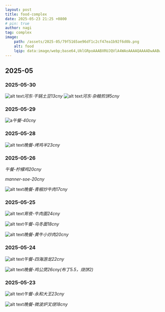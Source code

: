 ```yaml
---
layout: post
title: food-complex
date: 2025-05-23 21:25 +0800
# pin: true
author: nagi
tag: complex
image: 
    path: /assets/2025-05/79f5165ae96df1c2cf47ea1b92f6d0b.png
    alt: food
    lqip: data:image/webp;base64,UklGRpoAAABXRUJQVlA4WAoAAAAQAAAADwAABwAAQUxQSDIAAAARL0AmbZurmr57yyIiqE8oiG0bejIYEQTgqiDA9vqnsUSI6H+oAERp2HZ65qP/VIAWAFZQOCBCAAAA8AEAnQEqEAAIAAVAfCWkAALp8sF8rgRgAP7o9FDvMCkMde9PK7euH5M1m6VWoDXf2FkP3BqV0ZYbO6NA/VFIAAAA
---
```


## 2025-05

### 2025-05-30

![alt text](/assets/2025-05/070aac83be4cc8557d513d717c398c9.jpg)_河东·干锅土豆13cny_
![alt text](/assets/2025-05/2e4cdfb3534669b3099eb655ba0b0eb.jpg)_河东·杂粮煎饼5cny_

### 2025-05-29

![a](/assets/2025-05/bf46efa928c276aea8e257cc5a9bed0.png)_午餐-40cny_

### 2025-05-28

![alt text](/assets/2025-05/79f5165ae96df1c2cf47ea1b92f6d0b.png)_晚餐-烤鸡半23cny_

### 2025-05-26

_午餐-柠檬鸡20cny_

_manner-soe-20cny_

![alt text](/assets/2025-05/245bb702c6eb24d5594174885878131.jpg)_晚餐-青椒炒牛肉17cny_

### 2025-05-25

![alt text](/assets/2025-05/458c5644493df368f154e499aa14d12.jpg)_宵夜-牛肉面24cny_

![alt text](/assets/2025-05/44b699ccbe272916387e92d6c1d6976.jpg)_午餐-乌冬面18cny_

![alt text](/assets/2025-05/3b62199e37cc5e41ac715e67f0b1a49.jpg)_晚餐-黄牛小炒肉20cny_


### 2025-05-24

![alt text](/assets/2025-05/39046af72a430e4bcb8889ff0aef4d6.jpg)_午餐-四海游龙22cny_

![alt text](/assets/2025-05/e73b3406fef477aa9f3473f041217f3.jpg)_晚餐-鸡公煲26cny(布丁5.5，烧饼2)_

### 2025-05-23

![alt text](/assets/2025-05/1b25fe2a9aa17cd399531e05eff7c48.jpg)_午餐-永和大王23cny_

![alt text](/assets/2025-05/da812e26ad6619e9fcd7c8dd9db0bbf.jpg)_晚餐-微波炉叉烧18cny_

